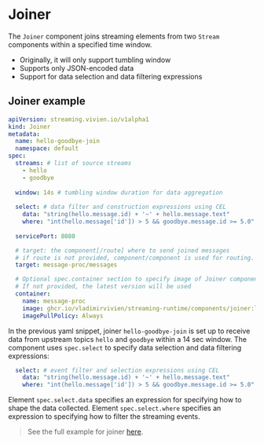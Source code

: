 # Joiner

The `Joiner` component joins streaming elements from two `Stream` components within a specified time window.

* Originally, it will only support tumbling window
* Supports only JSON-encoded data
* Support for data selection and data filtering expressions

## Joiner example

```yaml
apiVersion: streaming.vivien.io/v1alpha1
kind: Joiner
metadata:
  name: hello-goodbye-join
  namespace: default
spec:
  streams: # list of source streams
    - hello
    - goodbye
  
  window: 14s # tumbling window duration for data aggregation
  
  select: # data filter and construction expressions using CEL
    data: "string(hello.message.id) + '~' + hello.message.text"
    where: "int(hello.message['id']) > 5 && goodbye.message.id >= 5.0"
    
  servicePort: 8080

  # target: the component[/route] where to send joined messages
  # if route is not provided, component/component is used for routing.
  target: message-proc/messages

  # Optional spec.container section to specify image of Joiner component
  # If not provided, the latest version will be used
  container:
    name: message-proc
    image: ghcr.io/vladimirvivien/streaming-runtime/components/joiner:latest
    imagePullPolicy: Always
```

In the previous yaml snippet, joiner `hello-goodbye-join` is set up to receive data from upstream topics
`hello` and `goodbye` within a 14 sec window. The component uses `spec.select` to specify data selection and
data filtering expressions:

```yaml
  select: # event filter and selection expressions using CEL
    data: "string(hello.message.id) + '~' + hello.message.text"
    where: "int(hello.message['id']) > 5 && goodbye.message.id >= 5.0"
```

Element `spec.select.data` specifies an expression for specifying how to shape the data collected. Element
`spec.select.where` specifies an expression to specifying how to filter the streaming events.

> See the full example for joiner [here](../examples/stream-join).